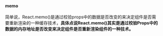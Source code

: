 #### memo

简单说，React.memo()是通过校验props中的数据是否改变的来决定组件是否需要重新渲染的一种缓存技术，**具体点说React.memo()其实是通过校验Props中的数据的内存地址是否改变来决定组件是否重新渲染组件的一种技术。**
